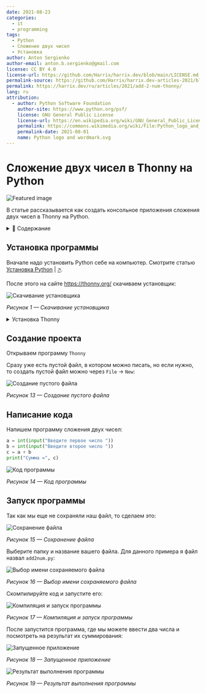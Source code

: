 ```yaml
---
date: 2021-08-23
categories:
  - it
  - programming
tags:
  - Python
  - Сложение двух чисел
  - Установка
author: Anton Sergienko
author-email: anton.b.sergienko@gmail.com
license: CC BY 4.0
license-url: https://github.com/Harrix/harrix.dev/blob/main/LICENSE.md
permalink-source: https://github.com/Harrix/harrix.dev-articles-2021/blob/main/add-2-num-thonny/add-2-num-thonny.md
permalink: https://harrix.dev/ru/articles/2021/add-2-num-thonny/
lang: ru
attribution:
  - author: Python Software Foundation
    author-site: https://www.python.org/psf/
    license: GNU General Public License
    license-url: https://en.wikipedia.org/wiki/GNU_General_Public_License
    permalink: https://commons.wikimedia.org/wiki/File:Python_logo_and_wordmark.svg
    permalink-date: 2021-08-01
    name: Python logo and wordmark.svg
---
```


# Сложение двух чисел в Thonny на Python

![Featured image](featured-image.svg)

В статье рассказывается как создать консольное приложения сложения двух чисел в Thonny на Python.

<details>
<summary>📖 Содержание</summary>

- [Установка программы](#установка-программы)
- [Создание проекта](#создание-проекта)
- [Написание кода](#написание-кода)
- [Запуск программы](#запуск-программы)

</details>

## Установка программы

Вначале надо установить Python себе на компьютер. Смотрите статью [Установка Python](https://github.com/Harrix/harrix.dev-articles-2021/blob/main/install-python/install-python.md) | [🡥](https://harrix.dev/ru/articles/2021/install-python/).

После этого на сайте <https://thonny.org/> скачиваем установщик:

![Скачивание установщика](img/download.png)

_Рисунок 1 — Скачивание установщика_

<details>
<summary>Установка Thonny</summary>

![Выбор установки для всех пользователей](img/install-mode.png)

_Рисунок 2 — Выбор установки для всех пользователей_

![Начальное окно установки](img/install_01.png)

_Рисунок 3 — Начальное окно установки_

![Соглашение с условиями](img/install_02.png)

_Рисунок 4 — Соглашение с условиями_

![Выбор пути установки программы](img/install_03.png)

_Рисунок 5 — Выбор пути установки программы_

![Выбор расположения в меню Пуск](img/install_04.png)

_Рисунок 6 — Выбор расположения в меню Пуск_

![Создание ярлыка на рабочем столе](img/install_05.png)

_Рисунок 7 — Создание ярлыка на рабочем столе_

![Окно перед процессом установки](img/install_06.png)

_Рисунок 8 — Окно перед процессом установки_

![Процесс установки](img/install_07.png)

_Рисунок 9 — Процесс установки_

![Окончание установки](img/install_08.png)

_Рисунок 10 — Окончание установки_

При запуске Thonny вас спросят про язык интерфейса (русский там есть тоже, но не советую его выбирать):

![Настройка программы](img/install_09.png)

_Рисунок 11 — Настройка программы_

![Открытая программа Thonny](img/thonny.png)

_Рисунок 12 — Открытая программа Thonny_

</details>

## Создание проекта

Открываем программу `Thonny`

Сразу уже есть пустой файл, в котором можно писать, но если нужно, то создать пустой файл можно через `File` → `New`:

![Создание пустого файла](img/new-project.png)

_Рисунок 13 — Создание пустого файла_

## Написание кода

Напишем программу сложения двух чисел:

```python
a = int(input("Введите первое число "))
b = int(input("Введите второе число "))
c = a + b
print("Сумма =", c)
```

![Код программы](img/code.png)

_Рисунок 14 — Код программы_

## Запуск программы

Так как мы еще не сохраняли наш файл, то сделаем это:

![Сохранение файла](img/save_01.png)

_Рисунок 15 — Сохранение файла_

Выберите папку и название вашего файла. Для данного примера я файл назвал `add2num.py`:

![Выбор имени сохраняемого файла](img/save_02.png)

_Рисунок 16 — Выбор имени сохраняемого файла_

Скомпилируйте код и запустите его:

![Компиляция и запуск программы](img/run.png)

_Рисунок 17 — Компиляция и запуск программы_

После запустится программа, где мы можете ввести два числа и посмотреть на результат их суммирования:

![Запущенное приложение](img/result_01.png)

_Рисунок 18 — Запущенное приложение_

![Результат выполнения программы](img/result_02.png)

_Рисунок 19 — Результат выполнения программы_
